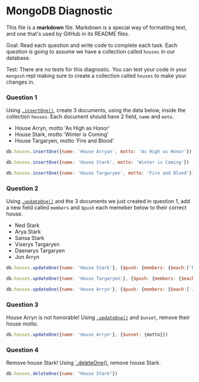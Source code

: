 # MongoDB Diagnostic

This file is a **markdown** file. Markdown is a special way of formatting text, and one that's used by GitHub in its README files.

Goal: Read each question and write code to complete each task. Each question is going to assume we have a collection called `houses` in our database. 

Test: There are no tests for this diagnostic. You can test your code in your `mongosh` repl making sure to create a collection called `houses` to make your changes in.

### Question 1

Using [`.insertOne()`](https://www.mongodb.com/docs/manual/reference/method/db.collection.insertOne/), create 3 documents, using the data below, inside the collection `houses`. Each document should have 2 field, `name` and `moto`.

- House Arryn, motto 'As High as Honor'
- House Stark, motto 'Winter is Coming'
- House Targaryen, motto 'Fire and Blood'

```js
db.houses.insertOne({name: 'House Arryan', motto: 'As High as Honor'})

db.houses.insertOne({name: 'House Stark', motto: 'Winter is Coming'})

db.houses.insertOne({name: 'House Targaryen', motto: 'Fire and Blood'})
```

### Question 2

Using [`.updateOne()`](https://www.mongodb.com/docs/manual/reference/method/db.collection.updateOne/) and the 3 documents we just created in question 1, add a new field called `members` and `$push` each memeber below to their correct house.

- Ned Stark
- Arya Stark
- Sansa Stark
- Viserys Targaryen
- Daenerys Targaryen
- Jon Arryn

```js
db.houses.updateOne({name: 'House Stark'}, {$push: {members: {$each:['Ned Stark', 'Arya Stark', 'Sansa Stark']}}})

db.houses.updateOne({name: 'House Targaryen'}, {$push: {members: {$each: ['Viserys Targaryen', 'Daenerys Targaryen']}}})

db.houses.updateOne({name: 'House Arryn'}, {$push: {members: {$each:['Jon Arryn']}}})
```

### Question 3

House Arryn is not honorable! Using [`.updateOne()`](https://www.mongodb.com/docs/manual/reference/method/db.collection.updateOne/) and `$unset`, remove their house motto.

```js
db.houses.updateOne({name: 'House Arryn'}, {$unset: {motto}})
```

### Question 4

Remove house Stark! Using [`.deleteOne()](https://www.mongodb.com/docs/manual/reference/method/db.collection.deleteOne/), remove house Stark.

```js
db.houses.deleteOne({name: "House Stark"})
```